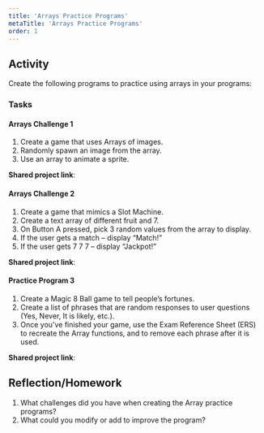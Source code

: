```yaml
---
title: 'Arrays Practice Programs'
metaTitle: 'Arrays Practice Programs'
order: 1
---
```


## Activity

Create the following programs to practice using arrays in your programs:

### Tasks

#### Arrays Challenge 1

1. Create a game that uses Arrays of images.
2. Randomly spawn an image from the array.
3. Use an array to animate a sprite.

**Shared project link**:
<br/>

#### Arrays Challenge 2

1. Create a game that mimics a Slot Machine.
2. Create a text array of different fruit and 7.
3. On Button A pressed, pick 3 random values from the array to display.
4. If the user gets a match – display “Match!” 
5. If the user gets 7 7 7 – display “Jackpot!”

**Shared project link**:
<br/>

#### Practice Program 3

1. Create a Magic 8 Ball game to tell people’s fortunes.
2. Create a list of phrases that are random responses to user questions (Yes, Never, It is likely, etc.).
3. Once you’ve finished your game, use the Exam Reference Sheet (ERS) to recreate the Array functions, and to remove each phrase after it is used.

**Shared project link**:
<br/>

## Reflection/Homework 

1. What challenges did you have when creating the Array practice programs?
2. What could you modify or add to improve the program?
